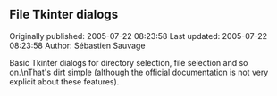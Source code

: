 ## File Tkinter dialogs 
Originally published: 2005-07-22 08:23:58 
Last updated: 2005-07-22 08:23:58 
Author: Sébastien Sauvage 
 
Basic Tkinter dialogs for directory selection, file selection and so on.\nThat's dirt simple (although the official documentation is not very explicit about these features).